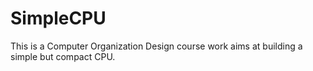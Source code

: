 # SimpleCPU
This is a Computer Organization Design course work aims at building a simple but compact CPU.
